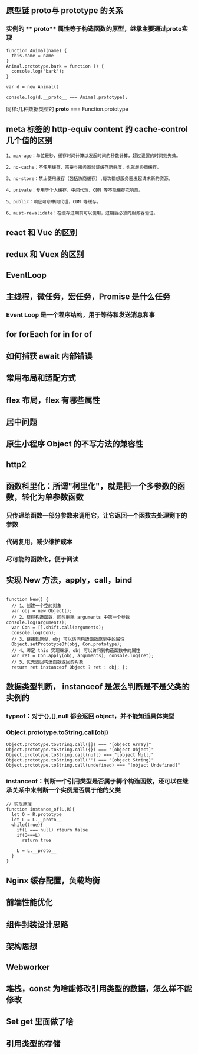 ## 原型链 **proto**与 prototype 的关系

### 实例的 ** proto** 属性等于构造函数的原型，继承主要通过**proto**实现

```
function Animal(name) {
  this.name = name
}
Animal.prototype.bark = function () {
  console.log('bark');
}

var d = new Animal()

console.log(d.__proto__ === Animal.prototype);
```

同样:几种数据类型的 **proto** === Function.prototype

## meta 标签的 http-equiv content 的 cache-control 几个值的区别

```
1、max-age：单位是秒，缓存时间计算以发起时间的秒数计算，超过设置的时间则失效。

2、no-cache：不使用缓存，需要与服务器验证缓存新鲜度，也就是协商缓存。

3、no-store：禁止使用缓存（包括协商缓存）,每次都想服务器发起请求新的资源。

4、private：专用于个人缓存，中间代理、CDN 等不能缓存次响应。

5、public：响应可悲中间代理，CDN 等缓存。

6、must-revalidate：在缓存过期前可以使用，过期后必须向服务器验证。
```

## react 和 Vue 的区别

## redux 和 Vuex 的区别

## EventLoop

## 主线程，微任务，宏任务，Promise 是什么任务

### Event Loop 是一个程序结构，用于等待和发送消息和事

## for forEach for in for of

## 如何捕获 await 内部错误

## 常用布局和适配方式

## flex 布局，flex 有哪些属性

## 居中问题

## 原生小程序 Object 的不写方法的兼容性

## http2

## 函数科里化：所谓"柯里化"，就是把一个多参数的函数，转化为单参数函数

### 只传递给函数一部分参数来调用它，让它返回一个函数去处理剩下的参数

### 代码复用，减少维护成本

### 尽可能的函数化，便于阅读

## 实现 New 方法，apply，call，bind

```

function New() {
  // 1、创建一个空的对象
  var obj = new Object();
  // 2、获得构造函数，同时删除 arguments 中第一个参数 console.log(arguments);
  var Con = [].shift.call(arguments);
  console.log(Con);
  // 3、链接到原型，obj 可以访问构造函数原型中的属性
  Object.setPrototypeOf(obj, Con.prototype);
  // 4、绑定 this 实现继承，obj 可以访问到构造函数中的属性
  var ret = Con.apply(obj, arguments); console.log(ret);
  // 5、优先返回构造函数返回的对象
  return ret instanceof Object ? ret : obj; };

```

## 数据类型判断， instanceof 是怎么判断是不是父类的实例的

### typeof：对于{},[],null 都会返回 object，并不能知道具体类型

### Object.prototype.toString.call(obj)

```
Object.prototype.toString.call([]) === "[object Array]"
Object.prototype.toString.call({}) === "[object Object]"
Object.prototype.toString.call(null) === "[object Null]"
Object.prototype.toString.call('') === "[object String]"
Object.prototype.toString.call(undefined) === "[object Undefined]"
```

### instanceof：判断一个引用类型是否属于耨个构造函数，还可以在继承关系中来判断一个实例是否属于他的父类

```
// 实现原理
function instance_of(L,R){
  let O = R.prototype
  let L = L.__proto__
  while(true){
    if(L === null) rteurn false
    if(O===L)
      return true

    L = L.__proto__
  }
}
```

## Nginx 缓存配置，负载均衡

## 前端性能优化

## 组件封装设计思路

## 架构思想

## Webworker

## 堆栈，const 为啥能修改引用类型的数据，怎么样不能修改

## Set get 里面做了啥

## 引用类型的存储
